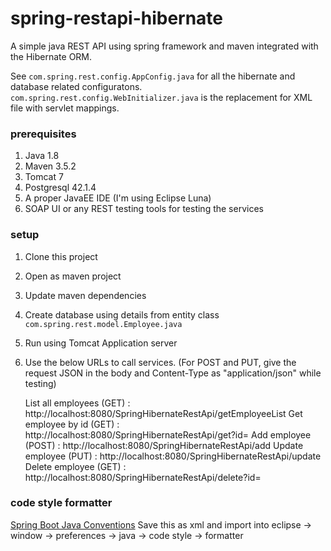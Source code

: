 # spring-restapi-hibernate
A simple java REST API using spring framework and maven integrated with the Hibernate ORM. 

See `com.spring.rest.config.AppConfig.java` for all the hibernate and database related configuratons.
`com.spring.rest.config.WebInitializer.java` is the replacement for XML file with servlet mappings.

### prerequisites
1. Java 1.8
2. Maven 3.5.2
3. Tomcat 7
4. Postgresql 42.1.4
5. A proper JavaEE IDE (I'm using Eclipse Luna)
6. SOAP UI or any REST testing tools for testing the services

### setup
1. Clone this project
2. Open as maven project
3. Update maven dependencies
4. Create database using details from entity class ` com.spring.rest.model.Employee.java`
5. Run using Tomcat Application server
6. Use the below URLs to call services. (For POST and PUT, give the request JSON in the body and Content-Type as "application/json"  while testing) 

	List all employees (GET) : http://localhost:8080/SpringHibernateRestApi/getEmployeeList
	Get employee by id (GET) : http://localhost:8080/SpringHibernateRestApi/get?id=
	Add employee (POST) : http://localhost:8080/SpringHibernateRestApi/add
	Update employee (PUT) : http://localhost:8080/SpringHibernateRestApi/update
	Delete employee (GET) : http://localhost:8080/SpringHibernateRestApi/delete?id=

### code style formatter
[Spring Boot Java Conventions](https://gist.github.com/jyotsnasanthosh/e2fb456f0ff91aa42ad8203e148bff79)
Save this as xml and import into eclipse -> window -> preferences -> java -> code style -> formatter